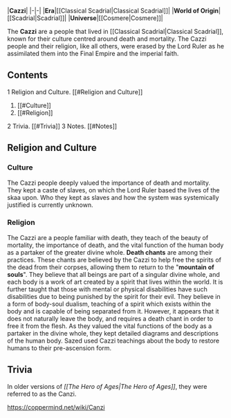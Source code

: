 |**Cazzi**|
|-|-|
|**Era**|[[Classical Scadrial\|Classical Scadrial]]|
|**World of Origin**|[[Scadrial\|Scadrial]]|
|**Universe**|[[Cosmere\|Cosmere]]|

The **Cazzi** are a people that lived in [[Classical Scadrial\|Classical Scadrial]], known for their culture centred around death and mortality. The Cazzi people and their religion, like all others, were erased by the Lord Ruler as he assimilated them into the Final Empire and the imperial faith.

## Contents

1 Religion and Culture. [[#Religion and Culture]] 

1. [[#Culture]] 
1. [[#Religion]] 


2 Trivia. [[#Trivia]] 
3 Notes. [[#Notes]] 


## Religion and Culture
### Culture
The Cazzi people deeply valued the importance of death and mortality.
They kept a caste of slaves, on which the Lord Ruler based the lives of the skaa upon. Who they kept as slaves and how the system was systemically justified is currently unknown.

### Religion
The Cazzi are a people familiar with death, they teach of the beauty of mortality, the importance of death, and the vital function of the human body as a partaker of the greater divine whole. **Death chants** are among their practices. These chants are believed by the Cazzi to help free the spirits of the dead from their corpses, allowing them to return to the "**mountain of souls**".
They believe that all beings are part of a singular divine whole, and each body is a work of art created by a spirit that lives within the world. It is further taught that those with mental or physical disabilities have such disabilities due to being punished by the spirit for their evil. They believe in a form of body-soul dualism, teaching of a spirit which exists within the body and is capable of being separated from it. However, it appears that it does not naturally leave the body, and requires a death chant in order to free it from the flesh.
As they valued the vital functions of the body as a partaker in the divine whole, they kept detailed diagrams and descriptions of the human body.
Sazed used Cazzi teachings about the body to restore humans to their pre-ascension form.

## Trivia
In older versions of *[[The Hero of Ages\|The Hero of Ages]]*, they were referred to as the Canzi.


https://coppermind.net/wiki/Canzi